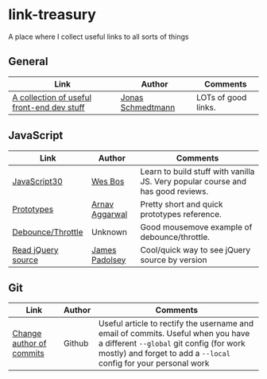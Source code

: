 # link-treasury
A place where I collect useful links to all sorts of things

## General

|Link|Author|Comments|
|-|-|-|
|[A collection of useful front-end dev stuff](http://codingheroes.io/resources/)|[Jonas Schmedtmann](https://twitter.com/jonasschmedtman)|LOTs of good links.|

## JavaScript

|Link|Author|Comments|
|-|-|-|
|[JavaScript30](https://javascript30.com/)|[Wes Bos](http://wesbos.com/)|Learn to build stuff with vanilla JS. Very popular course and has good reviews.|
|[Prototypes](https://codeburst.io/master-javascript-prototypes-inheritance-d0a9a5a75c4e)|[Arnav Aggarwal](https://twitter.com/farm_fresh_js)|Pretty short and quick prototypes reference.|
|[Debounce/Throttle](http://demo.nimius.net/debounce_throttle/)|Unknown|Good mousemove example of debounce/throttle.|
|[Read jQuery source](https://j11y.io/jquery/)|[James Padolsey](https://twitter.com/padolsey)|Cool/quick way to see jQuery source by version|

## Git

|Link|Author|Comments|
|-|-|-|
|[Change author of commits](https://help.github.com/articles/changing-author-info/)|Github|Useful article to rectify the username and email of commits. Useful when you have a different `--global` git config (for work mostly) and forget to add a `--local` config for your personal work|
